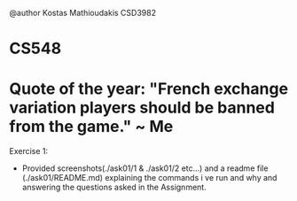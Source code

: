 @author Kostas Mathioudakis CSD3982
# CS548
# Quote of the year: "French exchange variation players should be banned from the game." ~ Me

Exercise 1: 
- Provided screenshots(./ask01/1 & ./ask01/2 etc...) and a readme file (./ask01/README.md) explaining the commands i ve run and why and answering the questions asked in the Assignment.
